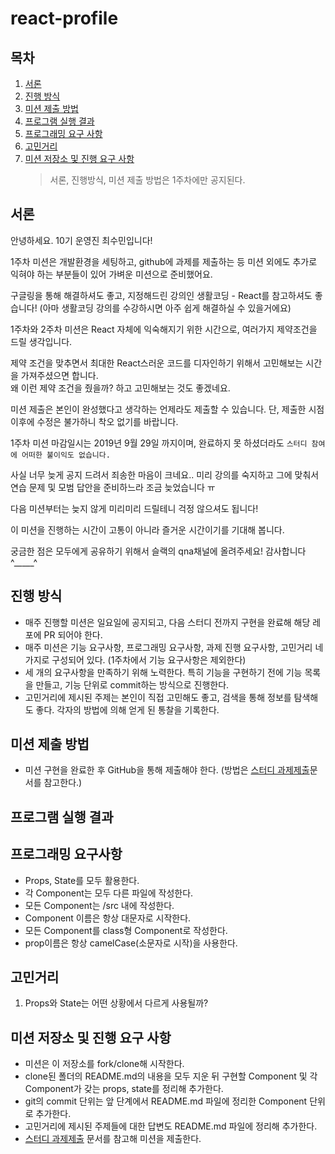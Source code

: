 # react-profile

## 목차

1. [서론](#서론)
2. [진행 방식](#진행-방식)
3. [미션 제출 방법](#미션-제출-방법)
4. [프로그램 실행 결과](#프로그램-실행-결과)
5. [프로그래밍 요구 사항](#프로그래밍-요구-사항)
6. [고민거리](#고민거리)
7. [미션 저장소 및 진행 요구 사항](#미션-저장소-및-진행-요구-사항)
   > 서론, 진행방식, 미션 제출 방법은 1주차에만 공지된다.

## 서론

안녕하세요. 10기 운영진 최수민입니다!

1주차 미션은 개발환경을 세팅하고, github에 과제를 제출하는 등 미션 외에도 추가로 익혀야 하는 부분들이 있어 가벼운 미션으로 준비했어요.

구글링을 통해 해결하셔도 좋고, 지정해드린 강의인 생활코딩 - React를 참고하셔도 좋습니다! (아마 생활코딩 강의를 수강하시면 아주 쉽게 해결하실 수 있을거에요)

1주차와 2주차 미션은 React 자체에 익숙해지기 위한 시간으로, 여러가지 제약조건을 드릴 생각입니다.

제약 조건을 맞추면서 최대한 React스러운 코드를 디자인하기 위해서 고민해보는 시간을 가져주셨으면 합니다.<br>
왜 이런 제약 조건을 줬을까? 하고 고민해보는 것도 좋겠네요.

미션 제출은 본인이 완성했다고 생각하는 언제라도 제출할 수 있습니다. 단, 제출한 시점 이후에 수정은 불가하니 착오 없기를 바랍니다.

1주차 미션 마감일시는 2019년 9월 29일 까지이며, 완료하지 못 하셨더라도 `스터디 참여에 어떠한 불이익도 없습니다.`

사실 너무 늦게 공지 드려서 죄송한 마음이 크네요.. 미리 강의를 숙지하고 그에 맞춰서 연습 문제 및 모범 답안을 준비하느라 조금 늦었습니다 ㅠ

다음 미션부터는 늦지 않게 미리미리 드릴테니 걱정 않으셔도 됩니다!

이 미션을 진행하는 시간이 고통이 아니라 즐거운 시간이기를 기대해 봅니다.

궁금한 점은 모두에게 공유하기 위해서 슬랙의 qna채널에 올려주세요! 감사합니다 ^\_\_\_\_\_^

## 진행 방식

- 매주 진행할 미션은 일요일에 공지되고, 다음 스터디 전까지 구현을 완료해 해당 레포에 PR 되어야 한다.
- 매주 미션은 기능 요구사항, 프로그래밍 요구사항, 과제 진행 요구사항, 고민거리 네 가지로 구성되어 있다. (1주차에서 기능 요구사항은 제외한다)
- 세 개의 요구사항을 만족하기 위해 노력한다. 특히 기능을 구현하기 전에 기능 목록을 만들고, 기능 단위로 commit하는 방식으로 진행한다.
- 고민거리에 제시된 주제는 본인이 직접 고민해도 좋고, 검색을 통해 정보를 탐색해도 좋다. 각자의 방법에 의해 얻게 된 통찰을 기록한다.

## 미션 제출 방법

- 미션 구현을 완료한 후 GitHub을 통해 제출해야 한다. (방법은 [스터디 과제제출](../how-to-submit/README.md)문서를 참고한다.)

## 프로그램 실행 결과

## 프로그래밍 요구사항

- Props, State를 모두 활용한다.
- 각 Component는 모두 다른 파일에 작성한다.
- 모든 Component는 /src 내에 작성한다.
- Component 이름은 항상 대문자로 시작한다.
- 모든 Component를 class형 Component로 작성한다.
- prop이름은 항상 camelCase(소문자로 시작)을 사용한다.

## 고민거리

1.  Props와 State는 어떤 상황에서 다르게 사용될까?

## 미션 저장소 및 진행 요구 사항

- 미션은 이 저장소를 fork/clone해 시작한다.
- clone된 폴더의 README.md의 내용을 모두 지운 뒤 구현할 Component 및 각 Component가 갖는 props, state를 정리해 추가한다.
- git의 commit 단위는 앞 단계에서 README.md 파일에 정리한 Component 단위로 추가한다.
- 고민거리에 제시된 주제들에 대한 답변도 README.md 파일에 정리해 추가한다.
- [스터디 과제제출](../how-to-submit/README.md) 문서를 참고해 미션을 제출한다.

